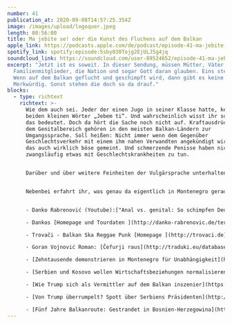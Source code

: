 ```yaml
---
number: 41
publication_at: 2020-09-08T14:57:25.354Z
image: /images/upload/logoquer.jpeg
length: 00:56:00
title: Ma jebite se! oder die Kunst des Fluchens auf dem Balkan
apple_link: https://podcasts.apple.com/de/podcast/episode-41-ma-jebite-se-oder-die-kunst-des-fluchens/id1170436903?i=1000490537556
spotify_link: spotify:episode:5sby030Tojg2EjULJ5g4jq
soundcloud_link: https://soundcloud.com/user-89524652/episode-41-ma-jebite-se-oder-die-kunst-des-fluchens-auf-dem-balkan
excerpt: "Jetzt ist es soweit. In dieser Sendung, müssen Mütter, Väter, andere
  Familienmitglieder, die Nation und sogar Gott daran glauben. Eins steht fest:
  Wenn auf dem Balkan geflucht und geschimpft wird, dann gibt es keine Grenzen.
  Merkwürdig. Sonst stehen die doch so da drauf."
blocks:
  - type: richtext
    richtext: >-
      Wie dem auch sei. Jeder der einen Jugo in seiner Klasse hatte, kennt die
      beiden kleinen Wörter „Jebem ti“. Und wahrscheinlich wisst ihr sogar was
      das bedeutet. Doch da hört die Sache noch nicht auf. Kraftausdrücke aus
      dem Genitalbereich gehören in den meisten Balkan-Ländern zur
      Umgangssprache. Soll heißen: Nicht immer wenn dem Gegenüber
      Geschlechtsverkehr mit einem ihm nahen Verwandten angekündigt wird, ist
      das auch wirklich böse gemeint. Und schmerzende Penisse haben nicht
      zwangsläufig etwas mit Geschlechtskrankheiten zu tun.


      Darüber und über weitere Feinheiten der Vulgärsprache unterhalten sich Krsto und Danijel in dieser Sendung mit niemand geringerem als Danko Rabrenović, dem Balkanizer. Gemeinsam gehen sie unter anderem der Frage nach, warum in Deutschland mit Vorliebe anal und in Südosteuropa genital geflucht wird.


      Nebenbei erfahrt ihr, was genau da eigentlich in Montenegro gerade abgeht, wie es um die Flüchtlinge an der bosnisch-kroatischen Grenze steht und warum Aleksandar Vučić seit Neuestem die Schlüssel zum Weißen Haus in den Händen hält.


      - Danko Rabrenović (Youtube):["Anal vs. genital: So schimpfen Deutsche und Jugos"](https://www.youtube.com/watch?v=29iiilQUdxw)

      - Dankos [Homepage und Tourdaten ](http://danko-rabrenovic.de/termine.htm)

      - Trovači - Balkan Ska Reggae Punk [Homepage ](http://trovaci.de)

      - Goran Vojnović Roman: [Čefurji raus](http://traduki.eu/database/3454/cefurji-raus)

      - [Zehntausende demonstrieren in Montenegro für Unabhängigkeit](https://www.tagesschau.de/ausland/montenegro-demonstrationen-101.html) (Tagesschau)

      - [Serbien und Kosovo wollen Wirtschaftsbeziehungen normalisieren](http://derstandard.de/story/2000119804809/serbien-und-kosovo-wollen-laut-trump-wirtschaftsbeziehungen-normalisieren) (Der Standard)

      - [Wie Trump sich als Vermittler auf dem Balkan inszenier](https://www.faz.net/aktuell/politik/ausland/usa-wie-trump-sich-als-vermittler-auf-dem-balkan-inszeniert-16940869.html)t (FAZ)

      - [Von Trump überrumpelt? Spott über Serbiens Präsidenten](http://t-online.de/nachrichten/id_88523958/serbischer-praesident-vucic-von-trump-ueberrumpelt-spott-nach-kurioser-szene.html) (T-Online)

      - [Fünf Jahre Balkanroute: Gestrandet in Bosnien-Herzegowina](https://www.ard-wien.de/2020/08/25/fuenf-jahre-balkanroute-gestrandet-in-bosnien-und-herzegowina/) (ARD Wien)
---
```

